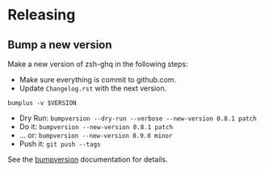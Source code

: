 # Releasing

## Bump a new version

Make a new version of zsh-ghq in the following steps:

- Make sure everything is commit to github.com.
- Update `Changelog.rst` with the next version.

```{.sh}
bumplus -v $VERSION
```

- Dry Run: `bumpversion --dry-run --verbose --new-version 0.8.1 patch`
- Do it: `bumpversion --new-version 0.8.1 patch`
- \... or: `bumpversion --new-version 0.9.0 minor`
- Push it: `git push --tags`

See the [bumpversion](https://pypi.org/project/bumpversion/) documentation for details.
